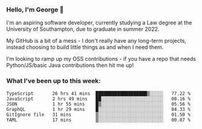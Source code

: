 ### Hello, I'm George 👋

I'm an aspiring software developer, currently studying a Law degree at the University of Southampton, due to graduate in summer 2022. 

My GitHub is a bit of a mess - I don't really have any long-term projects, instead choosing to build little things as and when I need them.

I'm looking to ramp up my OSS contributions - if you have a repo that needs Python/JS/basic Java contributions then hit me up!

<!--
**georgegebbett/georgegebbett** is a ✨ _special_ ✨ repository because its `README.md` (this file) appears on your GitHub profile.

Here are some ideas to get you started:

- 🔭 I’m currently working on ...
- 🌱 I’m currently learning ...
- 👯 I’m looking to collaborate on ...
- 🤔 I’m looking for help with ...
- 💬 Ask me about ...
- 📫 How to reach me: ...
- 😄 Pronouns: ...
- ⚡ Fun fact: ...
-->

### What I've been up to this week:
<!--START_SECTION:waka-->

```text
TypeScript       26 hrs 41 mins  ███████████████████▒░░░░░   77.22 %
JavaScript       2 hrs 49 mins   ██░░░░░░░░░░░░░░░░░░░░░░░   08.16 %
JSON             1 hr 55 mins    █▒░░░░░░░░░░░░░░░░░░░░░░░   05.56 %
GraphQL          1 hr 29 mins    █░░░░░░░░░░░░░░░░░░░░░░░░   04.33 %
GitIgnore file   31 mins         ▒░░░░░░░░░░░░░░░░░░░░░░░░   01.50 %
YAML             17 mins         ▒░░░░░░░░░░░░░░░░░░░░░░░░   00.87 %
```

<!--END_SECTION:waka-->
